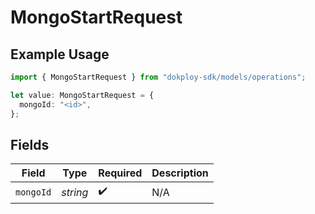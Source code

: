 # MongoStartRequest

## Example Usage

```typescript
import { MongoStartRequest } from "dokploy-sdk/models/operations";

let value: MongoStartRequest = {
  mongoId: "<id>",
};
```

## Fields

| Field              | Type               | Required           | Description        |
| ------------------ | ------------------ | ------------------ | ------------------ |
| `mongoId`          | *string*           | :heavy_check_mark: | N/A                |